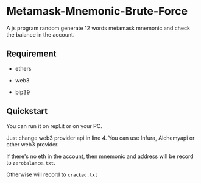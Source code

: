 # Metamask-Mnemonic-Brute-Force
A js program random generate 12 words metamask mnemonic and check the balance in the account.

Requirement
-----------------
* ethers

* web3

* bip39

Quickstart
-----------------

You can run it on repl.it or on your PC.

Just change web3 provider api in line 4. You can use Infura, Alchemyapi or other web3 provider.

If there's no eth in the account, then mnemonic and address will be record to `zerobalance.txt`.

Otherwise will record to `cracked.txt`
